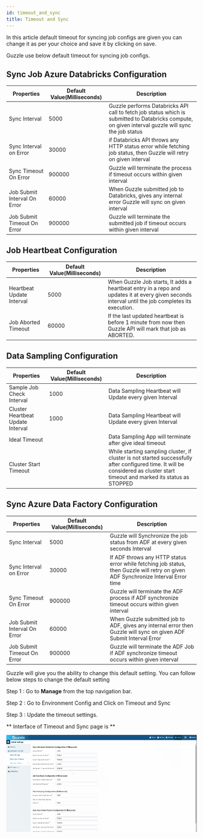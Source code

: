 ```yaml
---
id: timeout_and_sync
title: Timeout and Sync
---
```


In this article default timeout for syncing job configs are given you can change it as per your choice and save it by clicking on save.

Guzzle use below default timeout for syncing job configs.
## Sync Job Azure Databricks Configuration

|Properties|Default Value(Milliseconds)|Description|
|--- |--- |--- |
|Sync Interval|5000|Guzzle performs Databricks API call to fetch job status which is submitted to Databricks compute, on given interval guzzle will sync the job status|
|Sync Interval on Error|30000|if Databricks API throws any HTTP status error while fetching job status, then Guzzle will retry on given interval|
|Sync Timeout On Error|900000|Guzzle will terminate the process if timeout occurs within given interval|
|Job Submit Interval On Error|60000|When Guzzle submitted job to Databricks, gives any internal error Guzzle will sync on given interval|
|Job Submit Timeout On Error|900000|Guzzle will terminate the submitted job if timeout occurs within given interval|

## Job Heartbeat Configuration

|Properties|Default Value(Milliseconds)|Description|
|--- |--- |--- |
|Heartbeat Update Interval|5000|When Guzzle Job starts, It adds a heartbeat entry in a repo and updates it at every given seconds interval until the job completes its execution.|
|Job Aborted Timeout|60000|If the last updated heartbeat is before 1 minute from now then Guzzle API will mark that job as ABORTED.|



## Data Sampling Configuration

|Properties|Default Value(Milliseconds)|Description|
|--- |--- |--- |
|Sample Job Check Interval|1000|Data Sampling Heartbeat will Update every given Interval|
|Cluster Heartbeat Update Interval|1000|Data Sampling Heartbeat will Update every given Interval|
|Ideal Timeout||Data Sampling App will terminate after give ideal timeout|
|Cluster Start Timeout||While starting sampling cluster, if cluster is not started successfully after configured time. It will be considered as cluster start timeout and marked its status as STOPPED|



## Sync Azure Data Factory Configuration

|Properties|Default Value(Milliseconds)|Description|
|--- |--- |--- |
|Sync Interval|5000|Guzzle will Synchronize the job status from ADF at every given seconds Interval|
|Sync Interval on Error|30000|If ADF throws any HTTP status error while fetching job status, then Guzzle will retry on given ADF Synchronize Interval Error time|
|Sync Timeout On Error|900000|Guzzle will terminate the ADF process if ADF synchronize timeout occurs within given interval|
|Job Submit Interval On Error|60000|When Guzzle submitted job to ADF, gives any internal error then Guzzle will sync on given ADF Submit Interval Error|
|Job Submit Timeout On Error|900000|Guzzle will terminate the ADF Job if ADF synchronize timeout occurs within given interval|


Guzzle will give you the ability to change this default setting. You can follow below steps to change the default setting

Step 1 : Go to **Manage** from the top navigation bar.

Step 2 : Go to Environment Config and Click on Timeout and Sync

Step 3 : Update the timeout settings.

** Interface of Timeout and Sync page is **

![image alt text](/img/docs/how-to-guides/administrator/environment-config/timeout_&_sync_1.gif)
